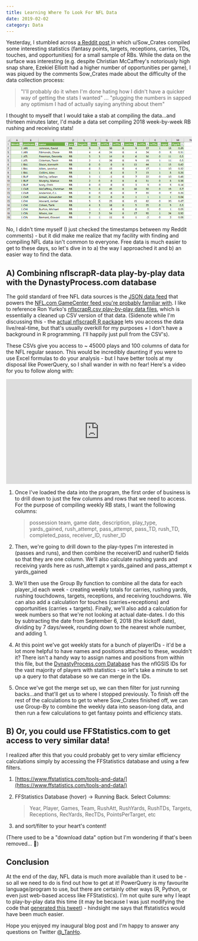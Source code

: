 ```yaml
---
title: Learning Where To Look For NFL Data
date: 2019-02-02
category: Data
---
```

Yesterday, I stumbled across [a Reddit post ](https://www.reddit.com/r/DynastyFF/comments/am6rc2/a_big_fat_unwieldy_table_of_2018_rb_stats_that_i/) in which u/Sow_Crates compiled some interesting statistics (fantasy points, targets, receptions, carries, TDs, touches, and opportunities) for a small sample of RBs. While the data on the surface was interesting (e.g. despite Christian McCaffrey's notoriously high snap share, Ezekiel Elliott had a higher number of opportunities per game), I was piqued by the comments Sow_Crates made about the difficulty of the data collection process:

> "I'll probably do it when I'm done hating how I didn't have a quicker way of getting the stats I wanted" ... "plugging the numbers in sapped any optimism I had of actually saying anything about them"

I thought to myself that I would take a stab at compiling the data...and thirteen minutes later, I'd made a data set compiling 2018 week-by-week RB rushing and receiving stats!

![data set](/assets/images/sowcrates1.png)

No, I didn't time myself (I just checked the timestamps between my Reddit comments) - but it did make me realize that my facility with finding and compiling NFL data isn't common to everyone. Free data is much easier to get to these days, so let's dive in to a) the way I approached it and b) an easier way to find the data.

## A) Combining nflscrapR-data play-by-play data with the DynastyProcess.com database

The gold standard of free NFL data sources is the [JSON data feed](http://www.nfl.com/liveupdate/game-center/2012010101/2012010101_gtd.json) that powers the [NFL.com GameCenter feed you're probably familiar with](https://www.nfl.com/gamecenter/2019020300/2018/POST22/patriots@rams?icampaign=scoreStrip-globalNav-2019020300). I like to reference Ron Yurko's [nflscrapR.csv play-by-play data files](https://github.com/ryurko/nflscrapR-data), which is essentially a cleaned up CSV version of that data. (Sidenote while I'm discussing this - the [actual nflscrapR R package](https://github.com/maksimhorowitz/nflscrapR) lets you access the data live/real-time, but that's usually overkill for my purposes + I don't have a background in R programming. I'll happily just pull from the CSV's).

These CSVs give you access to ~ 45000 plays and 100 columns of data for the NFL regular season. This would be incredibly daunting if you were to use Excel formulas to do your analysis - but I have better tools at my disposal like PowerQuery, so I shall wander in with no fear! Here's a video for you to follow along with:

<div style="width:100%;height:0px;position:relative;padding-bottom:56.327%;"><iframe src="https://streamja.com/embed/EmAb" frameborder="0" width="100%" height="100%" allowfullscreen style="width:100%;height:100%;position:absolute;"></iframe></div>

1. Once I've loaded the data into the program, the first order of business is to drill down to just the few columns and rows that we need to access. For the purpose of compiling weekly RB stats, I want the following columns:

    > possession team, game date, description, play_type, yards_gained, rush_attempt, pass_attempt, pass_TD, rush_TD, completed_pass, receiver_ID, rusher_ID

2. Then, we're going to drill down to the play-types I'm interested in (passes and runs), and then combine the receiverID and rusherID fields so that they are one column. We'll also calculate rushing yards and receiving yards here as rush_attempt x yards_gained and pass_attempt x yards_gained

3. We'll then use the Group By function to combine all the data for each player_id each week - creating weekly totals for carries, rushing yards, rushing touchdowns, targets, receptions, and receiving touchdowns. We can also add a calculation for touches (carries+receptions) and opportunities (carries + targets). Finally, we'll also add a calculation for week numbers so that we're not looking at actual date-dates. I do this by subtracting the date from September 6, 2018 (the kickoff date), dividing by 7 days/week, rounding down to the nearest whole number, and adding 1.

4. At this point we've got weekly stats for a bunch of playerIDs - it'd be a lot more helpful to have names and positions attached to these, wouldn't it? There isn't a handy way to assign names and positions from within this file, but the [DynastyProcess.com Database](/downloads) has the nflGSIS IDs for the vast majority of players with statistics - so let's take a minute to set up a query to that database so we can merge in the IDs.

5. Once we've got the merge set up, we can then filter for just running backs...and that'll get us to where I stopped previously. To finish off the rest of the calculations to get to where Sow_Crates finished off, we can use Group-By to combine the weekly data into season-long data, and then run a few calculations to get fantasy points and efficiency stats.

## B) Or, you could use FFStatistics.com to get access to very similar data!

I realized after this that you could probably get to very similar efficiency calculations simply by accessing the FFStatistics database and using a few filters.

1. [https://www.ffstatistics.com/tools-and-data/](https://www.ffstatistics.com/tools-and-data/)

2. FFStatistics Database (hover) -> Running Back. Select Columns:

	>Year, Player, Games, Team, RushAtt, RushYards, RushTDs, Targets, Receptions, RecYards, RecTDs, PointsPerTarget, etc

3. and sort/filter to your heart's content!

(There used to be a "download data" option but I'm wondering if that's been removed... :thinking:)

## Conclusion

At the end of the day, NFL data is much more available than it used to be - so all we need to do is find out how to get at it! PowerQuery is my favourite language/program to use, but there are certainly other ways (R, Python, or even just web-based access like FFStatistics). I'm not quite sure why I leapt to play-by-play data this time (it may be because I was just modifying the code that [generated this tweet](https://twitter.com/_TanHo/status/1088520821109338114?s=20)) - hindsight me says that ffstatistics would have been much easier.

Hope you enjoyed my inaugural blog post and I'm happy to answer any questions on Twitter [@_TanHo](https://www.twitter.com/_TanHo).
